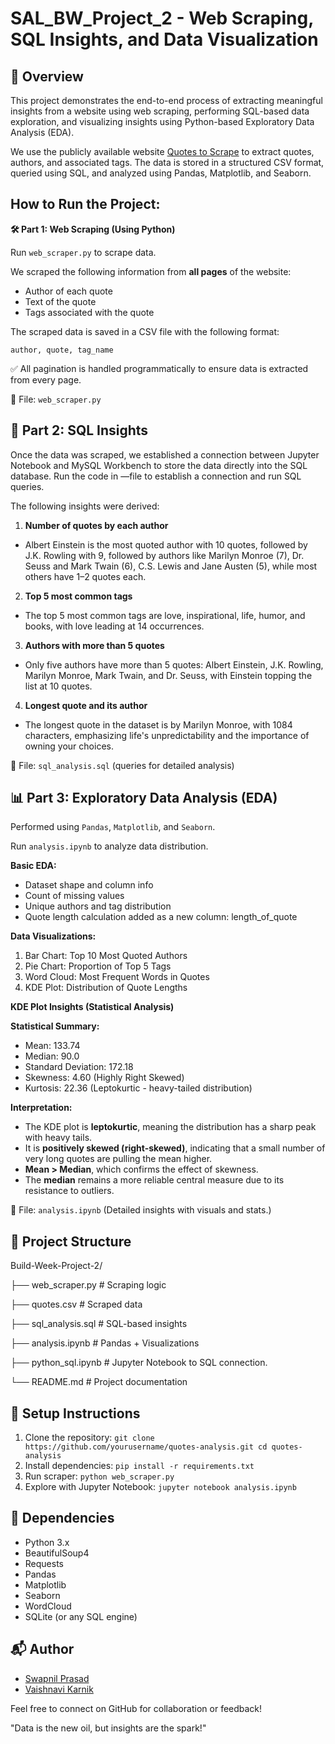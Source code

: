 # **SAL_BW_Project_2 - Web Scraping, SQL Insights, and Data Visualization**

## **📌 Overview**

This project demonstrates the end-to-end process of extracting meaningful insights from a website using web scraping, performing SQL-based data exploration, and visualizing insights using Python-based Exploratory Data Analysis (EDA).

We use the publicly available website [Quotes to Scrape](http://quotes.toscrape.com/) to extract quotes, authors, and associated tags. The data is stored in a structured CSV format, queried using SQL, and analyzed using Pandas, Matplotlib, and Seaborn.

## **How to Run the Project:**

**🛠️ Part 1: Web Scraping (Using Python)**

Run `web_scraper.py` to scrape data. 

We scraped the following information from **all pages** of the website:
- Author of each quote
- Text of the quote
- Tags associated with the quote
  
The scraped data is saved in a CSV file with the following format:

`author, quote, tag_name`

✅ All pagination is handled programmatically to ensure data is extracted from every page.

📄 File: `web_scraper.py` 

## **🧮 Part 2: SQL Insights**

Once the data was scraped, we established a connection between Jupyter Notebook and MySQL Workbench to store the data directly into the SQL database. Run the code in —file to establish a connection and run SQL queries. 

The following insights were derived:
1. **Number of quotes by each author**
- Albert Einstein is the most quoted author with 10 quotes, followed by J.K. Rowling with 9, followed by authors like Marilyn Monroe (7), Dr. Seuss and Mark Twain (6), C.S. Lewis and Jane Austen (5), while most others have 1–2 quotes each.
2. **Top 5 most common tags**
- The top 5 most common tags are love, inspirational, life, humor, and books, with love leading at 14 occurrences.
3. **Authors with more than 5 quotes**
- Only five authors have more than 5 quotes: Albert Einstein, J.K. Rowling, Marilyn Monroe, Mark Twain, and Dr. Seuss, with Einstein topping the list at 10 quotes.
4. **Longest quote and its author**
- The longest quote in the dataset is by Marilyn Monroe, with 1084 characters, emphasizing life's unpredictability and the importance of owning your choices.
  
📄 File: `sql_analysis.sql` (queries for detailed analysis)

## **📊 Part 3: Exploratory Data Analysis (EDA)**
Performed using `Pandas`, `Matplotlib`, and `Seaborn`.

Run `analysis.ipynb` to analyze data distribution.

**Basic EDA:**
- Dataset shape and column info
- Count of missing values
- Unique authors and tag distribution
- Quote length calculation added as a new column: length_of_quote

**Data Visualizations:**
1. Bar Chart: Top 10 Most Quoted Authors
2. Pie Chart: Proportion of Top 5 Tags
3. Word Cloud: Most Frequent Words in Quotes
4. KDE Plot: Distribution of Quote Lengths

**KDE Plot Insights (Statistical Analysis)**

**Statistical Summary:**
- Mean: 133.74
- Median: 90.0
- Standard Deviation: 172.18
- Skewness: 4.60 (Highly Right Skewed)
- Kurtosis: 22.36 (Leptokurtic - heavy-tailed distribution)

**Interpretation:**
- The KDE plot is **leptokurtic**, meaning the distribution has a sharp peak with heavy tails.
- It is **positively skewed (right-skewed)**, indicating that a small number of very long quotes are pulling the mean higher.
- **Mean > Median**, which confirms the effect of skewness.
- The **median** remains a more reliable central measure due to its resistance to outliers.
  
📄 File: `analysis.ipynb` (Detailed insights with visuals and stats.)

## **📁 Project Structure**

Build-Week-Project-2/

├── web_scraper.py           # Scraping logic 

├── quotes.csv               # Scraped data

├── sql_analysis.sql         # SQL-based insights 

├── analysis.ipynb           # Pandas + Visualizations

├── python_sql.ipynb         # Jupyter Notebook to SQL connection.

└── README.md                # Project documentation

## **🔧 Setup Instructions**
1. Clone the repository:
`git clone https://github.com/yourusername/quotes-analysis.git
cd quotes-analysis`
2. Install dependencies:
`pip install -r requirements.txt`
3. Run scraper:
`python web_scraper.py`
4. Explore with Jupyter Notebook:
`jupyter notebook analysis.ipynb`

## **📌 Dependencies**
- Python 3.x
- BeautifulSoup4
- Requests
- Pandas
- Matplotlib
- Seaborn
- WordCloud
- SQLite (or any SQL engine)

## **📬 Author**
- [Swapnil Prasad](https://github.com/swapnilprasad69)
- [Vaishnavi Karnik](https://github.com/vaishnavikarnik)


Feel free to connect on GitHub for collaboration or feedback!

"Data is the new oil, but insights are the spark!"

